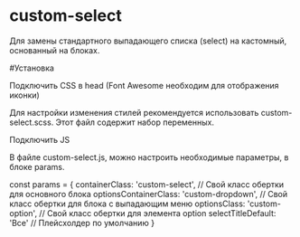 # custom-select
Для замены стандартного выпадающего списка (select) на кастомный, основанный на блоках. 

#Установка

Подключить CSS в head (Font Awesome необходим для отображения иконки)
<link rel="stylesheet" href="https://stackpath.bootstrapcdn.com/font-awesome/4.7.0/css/font-awesome.min.css">
<link rel="stylesheet" href="./custom-select.css">

Для настройки изменения стилей рекомендуется использовать custom-select.scss. Этот файл содержит набор переменных.

Подключить JS
<script src="./custom-select.js"></script>

В файле custom-select.js, можно настроить необходимые параметры, в блоке params.

const params = {
	containerClass: 'custom-select', // Свой класс обертки для основного блока
	optionsContainerClass: 'custom-dropdown', // Свой класс обертки для блока с выпадающим меню
	optionsClass: 'custom-option', // Свой класс обертки для элемента option
	selectTitleDefault: 'Все' // Плейсхолдер по умолчанию
}
